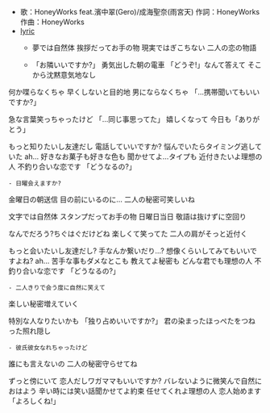 - 歌：HoneyWorks feat.濱中翠(Gero)/成海聖奈(雨宮天)
作詞：HoneyWorks
作曲：HoneyWorks
- [lyric](https://j-lyric.net/artist/a057d5c/l03e4be.html)
    - 夢では自然体
挨拶だってお手の物
現実ではぎこちない
二人の恋の物語


    - 「お隣いいですか?」
勇気出した朝の電車
「どうぞ!」なんて答えて
そこから沈黙意気地なし

何か喋らなくちゃ
早くしないと目的地
男にならなくちゃ
「…携帯聞いてもいいですか?」

急な言葉笑っちゃったけど
「…同じ事思ってた」
嬉しくなって
今日も「ありがとう」

もっと知りたいし友達だし
電話していいですか?
悩んでいたらタイミング逃していた ah…
好きなお菓子も好きな色も
聞かせてよ…タイプも
近付きたいよ理想の人
不釣り合いな恋です
「どうなるの?」


    - 日曜会えますか?
金曜日の朝送信
目の前にいるのに…
二人の秘密可笑しいね

文字では自然体
スタンプだってお手の物
日曜日当日
敬語は抜けずに空回り

なんでだろう?ちぐはぐだけどね
楽しくて笑ってた
二人の肩がそっと近付く

もっと会いたいし友達だし?
手なんか繋いだり…?
想像くらいしてみてもいいですよね? ah…
苦手な事もダメなとこも
教えてよ秘密も
どんな君でも理想の人
不釣り合いな恋です
「どうなるの?」


    - 二人きりで会う度に自然に笑えて
楽しい秘密増えていく

特別な人なりたいかも
「独り占めいいですか?」
君の染まったほっぺたをつねった照れ隠し


    - 彼氏彼女なれちゃったけど
誰にも言えないの
二人の秘密守らせてね

ずっと傍にいて
恋人だしワガママもいいですか?
バレないように微笑んで自然におはよう
辛い時には笑い話聞かせてよ約束
任せてくれよ理想の人
恋人始めます
「よろしくね!」
